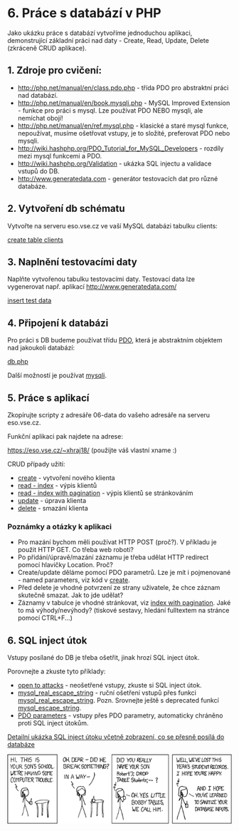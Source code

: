 # 6. Práce s databází v PHP

Jako ukázku práce s databází vytvoříme jednoduchou aplikaci, demonstrující základní práci nad daty - Create, Read, Update, Delete (zkráceně CRUD aplikace).

## 1. Zdroje pro cvičení:

* http://php.net/manual/en/class.pdo.php - třída PDO pro abstraktní práci nad databází.
* http://php.net/manual/en/book.mysqli.php - MySQL Improved Extension - funkce pro práci s mysql. Lze používat PDO NEBO mysqli, ale nemíchat obojí!
* http://php.net/manual/en/ref.mysql.php - klasické a staré mysql funkce, nepoužívat, musíme ošetřovat vstupy, je to složité, preferovat PDO nebo mysqli.
* http://wiki.hashphp.org/PDO_Tutorial_for_MySQL_Developers - rozdíly mezi mysql funkcemi a PDO.
* http://wiki.hashphp.org/Validation - ukázka SQL injectu a validace vstupů do DB.
* http://www.generatedata.com - generátor testovacích dat pro různé databáze.

## 2. Vytvoření db schématu

Vytvořte na serveru eso.vse.cz ve vaší MySQL databázi tabulku clients:

[create table clients](./06-schema.sql)

## 3. Naplnění testovacími daty

Naplňte vytvořenou tabulku testovacími daty. Testovací data lze vygenerovat např. aplikací http://www.generatedata.com/

[insert test data](./06-data.sql)

## 4. Připojení k databázi

Pro práci s DB budeme používat třídu [PDO](http://php.net/manual/en/class.pdo.php), která je abstraktním objektem nad jakoukoli databází:

[db.php](./06-app/db.php)

Další možností je používat [mysqli](http://php.net/manual/en/book.mysqli.php).

## 5. Práce s aplikací

Zkopírujte scripty z adresáře 06-data do vašeho adresáře na serveru eso.vse.cz.

Funkční aplikaci pak najdete na adrese:

https://eso.vse.cz/~xhraj18/ (použijte váš vlastní xname :)

CRUD případy užití:

* [create](./06-app/new_prepare.php) - vytvoření nového klienta
* [read - index](./06-app/index.php) - výpis klientů
* [read - index with pagination](./06-app/index_with_pagination.php) - výpis klientů se stránkováním
* [update](./06-app/update.php) - úprava klienta
* [delete](./06-app/delete.php) - smazání klienta

### Poznámky a otázky k aplikaci

* Pro mazání bychom měli používat HTTP POST (proč?). V příkladu je použit HTTP GET. Co třeba web roboti?
* Po přidání/úpravě/mazání záznamu je třeba udělat HTTP redirect pomocí hlavičky Location. Proč?
* Create/update děláme pomocí PDO parametrů. Lze je mít i pojmenované  - named parameters, viz kód v [create](./06-app/new_prepare.php).
* Před delete je vhodné potvrzení ze strany uživatele, že chce záznam skutečně smazat. Jak to jde udělat?
* Záznamy v tabulce je vhodné stránkovat, viz [index with pagination](./06-app/index_with_pagination.php). Jaké to má výhody/nevýhody? (tiskové sestavy, hledání fulltextem na stránce pomocí CTRL+F...)

## 6. SQL inject útok

Vstupy posílané do DB je třeba ošetřit, jinak hrozí SQL inject útok.

Porovnejte a zkuste tyto příklady:

* [open to attacks](./06-app/new_open.php) - neošetřené vstupy, zkuste si SQL inject útok.
* [mysql_real_escape_string](./06-app/new_escape.php) - ruční ošetření vstupů přes funkci [mysql_real_escape_string](http://php.net/mysql_real_escape_string). Pozn. Srovnejte ještě s deprecated funkcí [mysql_escape_string](http://php.net/mysql_escape_string).
* [PDO parameters](./06-app/new_prepare.php) - vstupy přes PDO parametry, automaticky chráněno proti SQL inject útokům.

[Detailní ukázka SQL inject útoku včetně zobrazení, co se přesně posílá do databáze](./06-app/mysql_real_escape_string_.php)

![Exploits of a mom](./exploits-of-a-mom.png)




